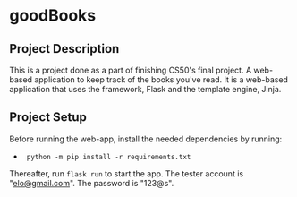 # goodBooks

## Project Description
This is a project done as a part of finishing CS50's final project.
A web-based application to keep track of the books you've read.
It is a web-based application that uses the framework, Flask and the template engine, Jinja.

## Project Setup
Before running the web-app, install the needed dependencies by running:
- ` python -m pip install -r requirements.txt`

Thereafter, run `flask run` to start the app. 
The tester account is "elo@gmail.com". The password is "123@s".